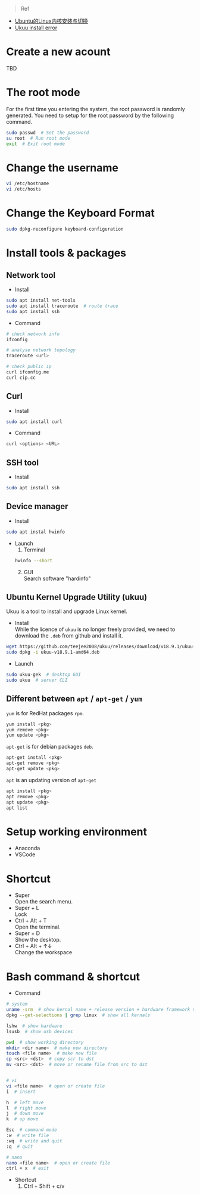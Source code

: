 > Ref
- [Ubuntu的Linux内核安装与切换](https://zhaoxuhui.top/blog/2021/02/20/ubuntu-linux-kernel-installation.html)
- [Ukuu install error](https://askubuntu.com/questions/1074350/unable-to-install-ukuu-kernel-updater)  


# Create a new acount  
TBD  

# The root mode
For the first time you entering the system, the root password is randomly generated. You need to setup for the root password by the following command.  
```bash
sudo passwd  # Set the password
su root  # Run root mode  
exit  # Exit root mode
```  

# Change the username  
```bash
vi /etc/hostname  
vi /etc/hosts
```

# Change the Keyboard Format  
```bash
sudo dpkg-reconfigure keyboard-configuration
```

# Install tools & packages  
## Network tool  
- Install 
```bash
sudo apt install net-tools
sudo apt install traceroute  # route trace
sudo apt install ssh
```
- Command  
```bash
# check network info
ifconfig 

# analyse network topology
traceroute <url>

# check public ip
curl ifconfig.me  
curl cip.cc  
```

## Curl  
- Install  
```bash
sudo apt install curl
```
- Command  
```bash
curl <options> <URL>
```
## SSH tool  
- Install  
```bash
sudo apt install ssh
```

## Device manager  
- Install  
```bash
sudo apt instal hwinfo
```
- Launch  
   1. Terminal  
   ```bash
   hwinfo --short
   ```
   2. GUI  
   Search software "hardinfo"

## Ubuntu Kernel  Upgrade Utility (ukuu)  
Ukuu is a tool to install and upgrade Linux kernel.  
- Install  
While the licence of `ukuu` is no longer freely provided, we need to download the `.deb` from github and install it.
```bash
wget https://github.com/teejee2008/ukuu/releases/download/v18.9.1/ukuu-v18.9.1-amd64.deb
sudo dpkg -i ukuu-v18.9.1-amd64.deb
``` 
- Launch  
```bash
sudo ukuu-gek  # desktop GUI
sudo ukuu  # server CLI
```

## Different between `apt` / `apt-get` / `yum`  
`yum` is for RedHat packages `rpm`.  
```bash
yum install <pkg>
yum remove <pkg>
yum update <pkg>
```

`apt-get` is for debian packages `deb`.  
```bash
apt-get install <pkg>
apt-get remove <pkg>
apt-get update <pkg>
```

`apt` is an updating version of `apt-get`  
```bash
apt install <pkg>
apt remove <pkg>
apt update <pkg>
apt list
```

# Setup working environment    
- Anaconda  
- VSCode 

# Shortcut  
- Super  
Open the search menu.  
- Super + L  
Lock  
- Ctrl + Alt + T  
Open the terminal.    
- Super + D  
Show the desktop.  
- Ctrl + Alt + ↑↓  
Change the workspace  

# Bash command & shortcut  
- Command  
```bash
# system
uname -srm  # show kernal name + release version + hardware framework name
dpkg --get-selections | grep linux  # show all kernals

lshw  # show hardware
lsusb  # show usb devices

pwd  # show working directory
mkdir <dir name>  # make new directory
touch <file name>  # make new file 
cp <src> <dst>  # copy scr to dst
mv <src> <dst>  # move or rename file from src to dst


# vi
vi <file name>  # open or create file
i  # insert

h  # left move
l  # right move
j  # down move
k  # up move

Esc  # command mode
:w  # write file
:wq  # write and quit
:q  # quit

# nano
nano <file name>  # open or create file
ctrl + x  # exit
```  

- Shortcut  
   1. Ctrl + Shift + c/v  